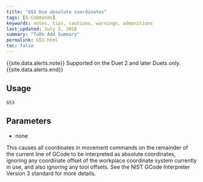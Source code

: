 ```yaml
---
title: "G53 Use absolute coordinates" 
tags: [G-Commands]
keywords: notes, tips, cautions, warnings, admonitions
last_updated: July 3, 2016
summary: "ToDo Add Summary"
permalink: G53.html
toc: false
---
```


{{site.data.alerts.note}}
Supported on the Duet 2 and later Duets only.
{{site.data.alerts.end}}

## Usage ##
```
G53
```

## Parameters ##
+ none


This causes all coordinates in movement commands on the remainder of the current line of GCode to be interpreted as absolute coordinates, ignoring any coordinate offset of the workplace coordinate system currently in use, and also ignoring any tool offsets. See the NIST GCode Interpreter Version 3 standard for more details.
